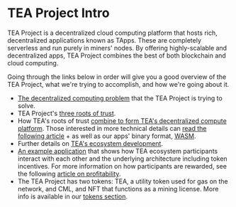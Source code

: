 # TEA Project Intro
TEA Project is a decentralized cloud computing platform that hosts rich, decentralized applications known as TApps. These are completely serverless and run purely in miners' nodes. By offering highly-scalable and decentralized apps, TEA Project combines the best of both blockchain and cloud computing. 

Going through the links below in order will give you a good overview of the TEA Project, what we're trying to accomplish, and how we're going about it.

- [The decentralized computing problem](1_tea-decentralized-compute.md) that the TEA Project is trying to solve.
- TEA Project's [three roots of trust](2_roots-of-trust.md).
- How TEA's roots of trust [combine to form TEA's decentralized compute platform](3_how-rot-combine-for-compute.md). Those interested in more technical details can [read the following article](4_tea-technical-details.md) + as well as our apps' binary format, [WASM](3.5_wasm.md).
- Further details on [TEA's ecosystem development](5-tea-ecosystem-development.md).
- [An example application](6_example-tea-in-use.md) that shows how TEA ecosystem participants interact with each other and the underlying architecture including token incentives.  For more information on how participants are rewarded, see the following [article on profitability](7_profitability.md).
- The TEA Project has two tokens: TEA, a utility token used for gas on the network, and CML, and NFT that functions as a mining license. More info is available in our [tokens section](../_token/README.md).




